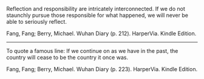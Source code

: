 
Reflection and responsibility are intricately interconnected. If we do not staunchly pursue those responsible for what happened, we will never be able to seriously reflect.

Fang, Fang; Berry, Michael. Wuhan Diary (p. 212). HarperVia. Kindle Edition. 

-----

To quote a famous line: If we continue on as we have in the past, the country will cease to be the country it once was.

Fang, Fang; Berry, Michael. Wuhan Diary (p. 223). HarperVia. Kindle Edition. 